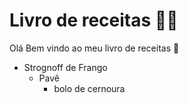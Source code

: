# Livro de receitas :man_cook:

Olá Bem vindo ao meu livro de receitas :cookie:

- Strognoff de Frango
  - Pavê
    - bolo de cernoura